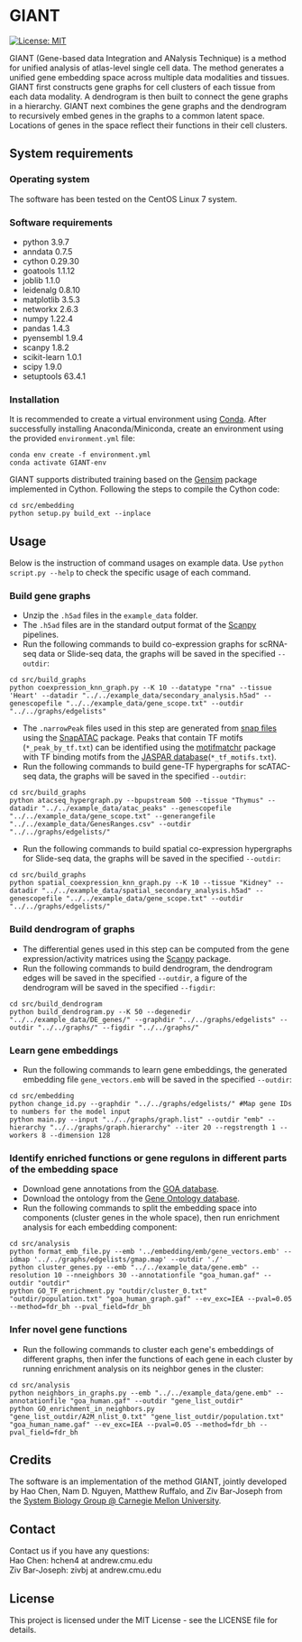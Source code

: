 # GIANT
[![License: MIT](https://img.shields.io/badge/License-MIT-yellow.svg)](https://opensource.org/licenses/MIT)

GIANT (Gene-based data Integration and ANalysis Technique) is a method for unified analysis of atlas-level single cell data. The method generates a unified gene embedding space across multiple data modalities and tissues. GIANT first constructs gene graphs for cell clusters of each tissue from each data modality. A dendrogram is then built to connect the gene graphs in a hierarchy. GIANT next combines the gene graphs and the dendrogram to recursively embed genes in the graphs to a common latent space. Locations of genes in the space reflect their functions in their cell clusters.

## System requirements
### Operating system
The software has been tested on the CentOS Linux 7 system.

### Software requirements
- python 3.9.7</br>
- anndata 0.7.5</br>
- cython 0.29.30</br>
- goatools 1.1.12</br>
- joblib 1.1.0</br>
- leidenalg 0.8.10</br>
- matplotlib 3.5.3</br>
- networkx 2.6.3</br>
- numpy 1.22.4</br>
- pandas 1.4.3</br>
- pyensembl 1.9.4</br>
- scanpy 1.8.2</br>
- scikit-learn 1.0.1</br>
- scipy 1.9.0</br>
- setuptools 63.4.1</br>

### Installation
It is recommended to create a virtual environment using [Conda](https://conda.io/projects/conda/en/latest/index.html). After successfully installing Anaconda/Miniconda, create an environment using the provided `environment.yml` file:
```
conda env create -f environment.yml
conda activate GIANT-env
```

GIANT supports distributed training based on the [Gensim](https://radimrehurek.com/gensim/apiref.html#api-reference) package implemented in Cython. Following the steps to compile the Cython code:
```
cd src/embedding
python setup.py build_ext --inplace
```

## Usage
Below is the instruction of command usages on example data. Use `python script.py --help` to check the specific usage of each command.

### Build gene graphs
- Unzip the `.h5ad` files in the `example_data` folder.
- The `.h5ad` files are in the standard output format of the [Scanpy](https://scanpy.readthedocs.io/en/stable/index.html) pipelines.
- Run the following commands to build co-expression graphs for scRNA-seq data or Slide-seq data, the graphs will be saved in the specified `--outdir`:
```
cd src/build_graphs
python coexpression_knn_graph.py --K 10 --datatype "rna" --tissue 'Heart' --datadir "../../example_data/secondary_analysis.h5ad" --genescopefile "../../example_data/gene_scope.txt" --outdir "../../graphs/edgelists"
```

- The `.narrowPeak` files used in this step are generated from [snap files](https://github.com/r3fang/SnapATAC/wiki/FAQs#bam_snap) using the [SnapATAC](https://github.com/r3fang/SnapATAC/blob/master/examples/10X_brain_5k/README.md#peak_call) package. Peaks that contain TF motifs (`*_peak_by_tf.txt`) can be identified using the [motifmatchr](https://github.com/GreenleafLab/motifmatchr) package with TF binding motifs from the [JASPAR database](https://jaspar.genereg.net/)(`*_tf_motifs.txt`).
- Run the following commands to build gene-TF hypergraphs for scATAC-seq data, the graphs will be saved in the specified `--outdir`:
```
cd src/build_graphs
python atacseq_hypergraph.py --bpupstream 500 --tissue "Thymus" --datadir "../../example_data/atac_peaks" --genescopefile "../../example_data/gene_scope.txt" --generangefile "../../example_data/GenesRanges.csv" --outdir "../../graphs/edgelists/"
```

- Run the following commands to build spatial co-expression hypergraphs for Slide-seq data, the graphs will be saved in the specified `--outdir`:
```
cd src/build_graphs
python spatial_coexpression_knn_graph.py --K 10 --tissue "Kidney" --datadir "../../example_data/spatial_secondary_analysis.h5ad" --genescopefile "../../example_data/gene_scope.txt" --outdir "../../graphs/edgelists/"
```

### Build dendrogram of graphs
- The differential genes used in this step can be computed from the gene expression/activity matrices using the [Scanpy](https://scanpy-tutorials.readthedocs.io/en/latest/pbmc3k.html#Finding-marker-genes) package.
- Run the following commands to build dendrogram, the dendrogram edges will be saved in the specified `--outdir`, a figure of the dendrogram will be saved in the specified `--figdir`:
```
cd src/build_dendrogram
python build_dendrogram.py --K 50 --degenedir "../../example_data/DE_genes/" --graphdir "../../graphs/edgelists" --outdir "../../graphs/" --figdir "../../graphs/"
```

### Learn gene embeddings
- Run the following commands to learn gene embeddings, the generated embedding file `gene_vectors.emb` will be saved in the specified `--outdir`:
```
cd src/embedding
python change_id.py --graphdir "../../graphs/edgelists/" #Map gene IDs to numbers for the model input
python main.py --input "../../graphs/graph.list" --outdir "emb" --hierarchy "../../graphs/graph.hierarchy" --iter 20 --regstrength 1 --workers 8 --dimension 128
```

### Identify enriched functions or gene regulons in different parts of the embedding space
- Download gene annotations from the [GOA database](https://www.ebi.ac.uk/GOA/human_release).
- Download the ontology from the [Gene Ontology database](http://geneontology.org/docs/download-ontology/).
- Run the following commands to split the embedding space into components (cluster genes in the whole space), then run enrichment analysis for each embedding component:
```
cd src/analysis
python format_emb_file.py --emb '../embedding/emb/gene_vectors.emb' --idmap '../../graphs/edgelists/gmap.map' --outdir './'
python cluster_genes.py --emb "../../example_data/gene.emb" --resolution 10 --nneighbors 30 --annotationfile "goa_human.gaf" --outdir "outdir"
python GO_TF_enrichment.py "outdir/cluster_0.txt" "outdir/population.txt" "goa_human_graph.gaf" --ev_exc=IEA --pval=0.05 --method=fdr_bh --pval_field=fdr_bh
```

### Infer novel gene functions
- Run the following commands to cluster each gene's embeddings of different graphs, then infer the functions of each gene in each cluster by running enrichment analysis on its neighbor genes in the cluster:
```
cd src/analysis
python neighbors_in_graphs.py --emb "../../example_data/gene.emb" --annotationfile "goa_human.gaf" --outdir "gene_list_outdir"
python GO_enrichment_in_neighbors.py "gene_list_outdir/A2M_nlist_0.txt" "gene_list_outdir/population.txt" "goa_human_name.gaf" --ev_exc=IEA --pval=0.05 --method=fdr_bh --pval_field=fdr_bh
```

## Credits
The software is an implementation of the method GIANT, jointly developed by Hao Chen, Nam D. Nguyen, Matthew Ruffalo, and Ziv Bar-Joseph from the [System Biology Group @ Carnegie Mellon University](http://sb.cs.cmu.edu/).

## Contact
Contact us if you have any questions:</br>
Hao Chen: hchen4 at andrew.cmu.edu</br>
Ziv Bar-Joseph: zivbj at andrew.cmu.edu</br>

## License
This project is licensed under the MIT License - see the LICENSE file for details.
